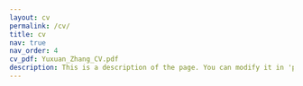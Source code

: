```yaml
---
layout: cv
permalink: /cv/
title: cv
nav: true
nav_order: 4
cv_pdf: Yuxuan_Zhang_CV.pdf
description: This is a description of the page. You can modify it in 'pages/_cv.md'. You can also change or remove the top pdf download button.
---
```


